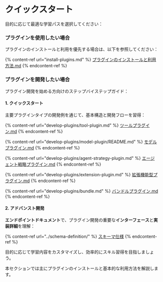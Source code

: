 # クイックスタート

目的に応じて最適な学習パスを選択してください：

### プラグインを使用したい場合

プラグインのインストールと利用を優先する場合は、以下を参照してください：

{% content-ref url="install-plugins.md" %}
[プラグインのインストールと利用方法.md](install-plugins.md)
{% endcontent-ref %}

### プラグインを開発したい場合

プラグイン開発を始める方向けのステップバイステップガイド：

#### 1. クイックスタート

主要プラグインタイプの開発例を通じて、基本構造と開発フローを習得：

{% content-ref url="develop-plugins/tool-plugin.md" %}
[ツールプラグイン.md](develop-plugins/tool-plugin.md)
{% endcontent-ref %}

{% content-ref url="develop-plugins/model-plugin/README.md" %}
[モデルプラグイン.md](develop-plugins/model-plugin/README.md)
{% endcontent-ref %}

{% content-ref url="develop-plugins/agent-strategy-plugin.md" %}
[エージェント戦略プラグイン.md](develop-plugins/agent-strategy-plugin.md)
{% endcontent-ref %}

{% content-ref url="develop-plugins/extension-plugin.md" %}
[拡張機能型プラグイン.md](develop-plugins/extension-plugin.md)
{% endcontent-ref %}

{% content-ref url="develop-plugins/bundle.md" %}
[バンドルプラグイン.md](develop-plugins/bundle.md)
{% endcontent-ref %}

#### 2. アドバンスト開発

**エンドポイントドキュメント**で、プラグイン開発の重要な**インターフェース**と**実装詳細**を理解：

{% content-ref url="../schema-definition/" %}
[スキーマ仕様](../schema-definition/)
{% endcontent-ref %}

目的に応じて学習内容をカスタマイズし、効率的にスキル習得を目指しましょう。

本セクションでは主にプラグインのインストールと基本的な利用方法を解説します。
